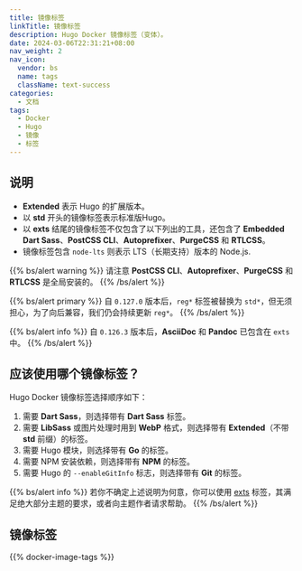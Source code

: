 ```yaml
---
title: 镜像标签
linkTitle: 镜像标签
description: Hugo Docker 镜像标签（变体）。
date: 2024-03-06T22:31:21+08:00
nav_weight: 2
nav_icon:
  vendor: bs
  name: tags
  className: text-success
categories:
  - 文档
tags:
  - Docker
  - Hugo
  - 镜像
  - 标签
---
```


## 说明

- __Extended__ 表示 Hugo 的扩展版本。
- 以 **std** 开头的镜像标签表示标准版Hugo。
- 以 **exts** 结尾的镜像标签不仅包含了以下列出的工具，还包含了 **Embedded Dart Sass**、**PostCSS CLI**、**Autoprefixer**、**PurgeCSS** 和 **RTLCSS**。
- 镜像标签包含 `node-lts` 则表示 LTS（长期支持）版本的 Node.js.

{{% bs/alert warning %}}
请注意 **PostCSS CLI**、**Autoprefixer**、**PurgeCSS** 和 **RTLCSS** 是全局安装的。
{{% /bs/alert %}}

{{% bs/alert primary %}}
自 `0.127.0` 版本后，`reg*` 标签被替换为 `std*`，但无须担心，为了向后兼容，我们仍会持续更新 `reg*`。
{{% /bs/alert %}}

{{% bs/alert info %}}
自 `0.126.3` 版本后，**AsciiDoc** 和 **Pandoc** 已包含在 `exts` 中。
{{% /bs/alert %}}

## 应该使用哪个镜像标签？

Hugo Docker 镜像标签选择顺序如下：

1. 需要 **Dart Sass**，则选择带有 **Dart Sass** 标签。
1. 需要 **LibSass** 或图片处理时用到 **WebP** 格式，则选择带有 **Extended**（不带 **std** 前缀）的标签。
1. 需要 Hugo 模块，则选择带有 **Go** 的标签。
1. 需要 NPM 安装依赖，则选择带有 **NPM** 的标签。
1. 需要 Hugo 的 `--enableGitInfo` 标志，则选择带有 **Git** 的标签。

{{% bs/alert info %}}
若你不确定上述说明为何意，你可以使用 [exts](#exts) 标签，其满足绝大部分主题的要求，或者向主题作者请求帮助。
{{% /bs/alert %}}

## 镜像标签

{{% docker-image-tags %}}
